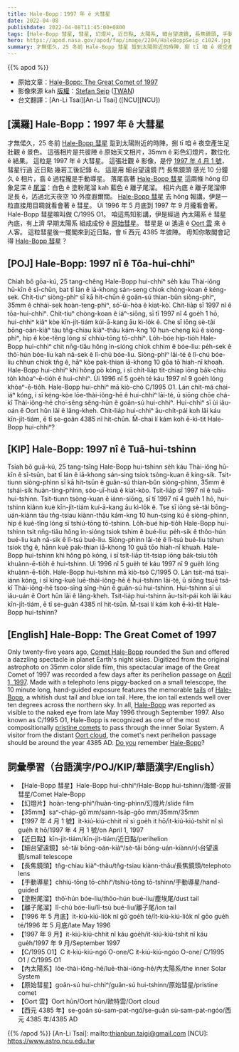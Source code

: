 ```yaml
---
title: Hale-Bopp：1997 年 ê 大彗星
date: 2022-04-08
publishdate: 2022-04-08T11:45:00+0800
tags: [Hale-Bopp 彗星, 彗星, 幻燈片, 近日點, 太陽系, 細台望遠鏡, 長焦鏡頭, 手動導星, 離子尾溜, 塗粉尾溜, 內太陽系, 原始彗星, Oort 雲]
hero: https://apod.nasa.gov/apod/fap/image/2204/HaleBoppSeip_c1024.jpg
summary: 才無偌久，25 冬前 Hale-Bopp 彗星 踅到太陽附近的時陣，捌 tī 咱 ê 夜空產生足壯觀 ê 景色。
---
```


{{% apod %}}

- 原始文章：[Hale-Bopp: The Great Comet of 1997](https://apod.nasa.gov/apod/ap220408.html)
- 影像來源 kah [版權][copyright]：[Stefan Seip](http://www.astromeeting.de/) ([TWAN](https://twanight.org/profile/stefan-seip/))
- 台文翻譯：[An-Li Tsai][An-Li Tsai] ([NCU][NCU])

## [漢羅] Hale-Bopp：1997 年 ê 大彗星
才無偌久，25 冬前 [Hale-Bopp 彗星][Comet Hale-Bopp] 踅到太陽附近的時陣，捌 tī 咱 ê 夜空產生足壯觀 ê 景色。
這張相片是共彼陣 ê 原始天文相片，35mm ê 彩色幻燈片，數位化 ê 結果。
這粒是 1997 年 ê 大彗星。
這張壯觀 ê 影像，是佇 [1997 年 4 月 1 號][April 1, 1997]，彗星行過 近日點 幾若工後記錄 ê。
這是用 細台望遠鏡 鬥 長焦鏡頭 感光 10 分鐘久 ê 相片，翕 ê 過程攏是手動導星。
落尾翕著 [Hale-Bopp 彗星][Hale-Bopp 1] 這兩條 hŏng 印象足深 ê [尾溜][tails]：白色 ê 塗粉尾溜 kah 藍色 ê 離子尾溜。
相片內底 ê 離子尾溜伸足長 ê，迒過北天夜空 10 外度遐爾闊。
[Hale-Bopp 彗星][Hale-Bopp 2] 去 hŏng 報講，伊是一粒直接用目睭就看會著 ê 彗星。
Ùi 1996 年 5 月底到 1997 年 9 月攏看會著。
Hale-Bopp 彗星嘛叫做 C/1995 O1。
咱這馬知影講，伊是經過 內太陽系 ê 彗星 內底，有上濟 早期太陽系 組成成份 ê [原始彗星][pristine comets]。
彗星是 ùi 遙遠 ê [Oort 雲][Oort cloud] 來 ê 人客。
這粒彗星後一擺閣來到近日點，會 tī 西元 4385 年彼陣。
毋知你敢閣會記得 [Hale-Bopp 彗星][Hale-Bopp 3]？

## [POJ] Hale-Bopp: 1997 nî ê Tōa-hui-chhiⁿ
Chiah bô gōa-kú, 25 tang-chêng Hale-Bopp hui-chhiⁿ se̍h káu Thài-iông hū-kīn ê sî-chūn, bat tī lán ê iā-khong sán-seng chiok chòng-koan ê kéng-sek.
Chit-tiuⁿ siòng-phìⁿ sī kā hit-chūn ê goân-sú thian-bûn siòng-phìⁿ, 35mm ê chhái-sek hoàn-teng-phìⁿ, só͘-ūi-hòa ê kiat-kò͘.
Chit-lia̍p sī 1997 nî ê tōa-hui-chhiⁿ.
Chit-tiuⁿ chòng-koan ê iáⁿ-siōng, sī tī 1997 nî 4 goe̍h 1 hō, hui-chhiⁿ kiâⁿ kòe kīn-ji̍t-tiám kúi-ā-kang āu kì-lo̍k ê.
Che sī iōng sè-tâi bōng-oán-kiàⁿ tàu tn̂g-chiau kiàⁿ-thâu kám-kng 10 hun-cheng kú ê siòng-phìⁿ, hip ê kòe-têng lóng sī chhiú-tōng tō-chhiⁿ.
Lo̍h-bóe hip-tio̍h Hale-Bopp hui-chhiⁿ chit nn̄g-tiâu hŏng ìn-sióng chiok chhim ê bóe-liu: pe̍h-sek ê thô͘-hún bóe-liu kah nâ-sek ê lî-chú bóe-liu.
Siòng-phìⁿ lāi-té ê lî-chú bóe-liu chhun chiok tn̂g ê, hāⁿ kòe pak-thian iā-khong 10 gōa tō͘ hiah-nī khoah.
Hale-Bopp hui-chhiⁿ khì hŏng pò kóng, i sī chi̍t-lia̍p ti̍t-chiap iōng ba̍k-chiu to̍h khòaⁿ-ē-tio̍h ê hui-chhiⁿ.
Ùi 1996 nî 5 goe̍h té káu 1997 nî 9 goe̍h lóng khòaⁿ-ē-tio̍h.
Hale-Bopp hui-chhiⁿ mā kiò-chò C/1995 O1.
Lán chit-má chai-iáⁿ kóng, i sī kéng-kòe lōe-thài-iông-hē ê hui-chhiⁿ lāi-té, ū siōng chōe chá-kî Thài-iông-hē cho͘-sêng sêng-hūn ê goân-sú hui-chhiⁿ.
Hui-chhiⁿ sī ùi iâu-oán ê Oort hûn lâi ê lâng-kheh.
Chit-lia̍p hui-chhiⁿ āu-chi̍t-pái koh lâi káu kīn-ji̍t-tiám, ē tī se-goân 4385 nî hit-chūn.
M̄-chai lí kám koh ē-kì-tit Hale-Bopp hui-chhiⁿ?

## [KIP] Hale-Bopp: 1997 nî ê Tuā-hui-tshinn
Tsiah bô guā-kú, 25 tang-tsîng Hale-Bopp hui-tshinn se̍h káu Thài-iông hū-kīn ê sî-tsūn, bat tī lán ê iā-khong sán-sing tsiok tsòng-kuan ê kíng-sik.
Tsit-tiunn siòng-phìnn sī kā hit-tsūn ê guân-sú thian-bûn siòng-phìnn, 35mm ê tshái-sik huàn-ting-phìnn, sóo-uī-huà ê kiat-kòo.
Tsit-lia̍p sī 1997 nî ê tuā-hui-tshinn.
Tsit-tiunn tsòng-kuan ê iánn-siōng, sī tī 1997 nî 4 gue̍h 1 hō, hui-tshinn kiânn kuè kīn-ji̍t-tiám kuí-ā-kang āu kì-lo̍k ê.
Tse sī iōng sè-tâi bōng-uán-kiànn tàu tn̂g-tsiau kiànn-thâu kám-kng 10 hun-tsing kú ê siòng-phìnn, hip ê kuè-tîng lóng sī tshiú-tōng tō-tshinn.
Lo̍h-bué hip-tio̍h Hale-Bopp hui-tshinn tsit nn̄g-tiâu hŏng ìn-sióng tsiok tshim ê bué-liu: pe̍h-sik ê thôo-hún bué-liu kah nâ-sik ê lî-tsú bué-liu.
Siòng-phìnn lāi-té ê lî-tsú bué-liu tshun tsiok tn̂g ê, hānn kuè pak-thian iā-khong 10 guā tōo hiah-nī khuah.
Hale-Bopp hui-tshinn khì hŏng pò kóng, i sī tsi̍t-lia̍p ti̍t-tsiap iōng ba̍k-tsiu to̍h khuànn-ē-tio̍h ê hui-tshinn.
Uì 1996 nî 5 gue̍h té káu 1997 nî 9 gue̍h lóng khuànn-ē-tio̍h.
Hale-Bopp hui-tshinn mā kiò-tsò C/1995 O.
Lán tsit-má tsai-iánn kóng, i sī kíng-kuè luē-thài-iông-hē ê hui-tshinn lāi-té, ū siōng tsuē tsá-kî Thài-iông-hē tsoo-sîng sîng-hūn ê guân-sú hui-tshinn.
Hui-tshinn sī uì iâu-uán ê Oort hûn lâi ê lâng-kheh.
Tsit-lia̍p hui-tshinn āu-tsi̍t-pái koh lâi káu kīn-ji̍t-tiám, ē tī se-guân 4385 nî hit-tsūn.
M̄-tsai lí kám koh ē-kì-tit Hale-Bopp hui-tshinn?

## [English] Hale-Bopp: The Great Comet of 1997

Only twenty-five years ago, [Comet Hale-Bopp][Comet Hale-Bopp] rounded the Sun and offered a dazzling spectacle in planet Earth's night skies.
Digitized from the original astrophoto on 35mm color slide film, this spectacular image of the Great Comet of 1997 was recorded a few days after its perihelion passage on [April 1, 1997][April 1, 1997].
Made with a telephoto lens piggy-backed on a small telescope, the 10 minute long, hand-guided exposure features the memorable [tails][tails] of [Hale-Bopp][Hale-Bopp 1], a whitish dust tail and blue ion tail.
Here, the ion tail extends well over ten degrees across the northern sky.
In all, [Hale-Bopp][Hale-Bopp 2] was reported as visible to the naked eye from late May 1996 through September 1997.
Also known as C/1995 O1, Hale-Bopp is recognized as one of the most compositionally [pristine comets][pristine comets] to pass through the inner Solar System.
A visitor from the distant [Oort cloud][Oort cloud], the comet's next perihelion passage should be around the year 4385 AD.
[Do you][Do you] remember [Hale-Bopp][Hale-Bopp 3]?

## 詞彙學習（台語漢字/POJ/KIP/華語漢字/English）
- 【Hale-Bopp 彗星】Hale-Bopp hui-chhiⁿ/Hale-Bopp hui-tshinn/海爾-波普彗星/Comet Hale-Bopp
- 【幻燈片】hoàn-teng-phìⁿ/huàn-ting-phìnn/幻燈片/slide film
- 【35mm】saⁿ-cha̍p-gō͘ mm/sann-tsa̍p-gōo mm/35mm/35mm
- 【1997 年 4 月 1 號】i̍t-kiú-kiú-chhit nî sì goe̍h it hō/i̍t-kiú-kiú-tshit nî sì gue̍h it hō/1997 年 4 月 1 號/on April 1, 1997
- 【近日點】kīn-ji̍t-tiám/kīn-ji̍t-tiám/近日點/perihelion
- 【細台望遠鏡】sè-tâi bōng-oán-kiàⁿ/sè-tâi bōng-uán-kiànn/小台望遠鏡/small telescope
- 【長焦鏡頭】tn̂g-chiau kiàⁿ-thâu/tn̂g-tsiau kiànn-thâu/長焦鏡頭/telephoto lens
- 【手動導星】chhiú-tōng tō-chhiⁿ/tshiú-tōng tō-tshinn/手動導星/hand-guided
- 【塗粉尾溜】thô͘-hún bóe-liu/thôo-hún bué-liu/塵埃尾/dust tail
- 【離子尾溜】lî-chú bóe-liu/lî-tsú bué-liu/離子尾/ion tail
- 【1996 年 5 月底】i̍t-kiú-kiú-lio̍k nî gō͘ goe̍h té/i̍t-kiú-kiú-lio̍k nî gōo gue̍h té/1996 年 5 月底/late May 1996
- 【1997 年 9 月】it-kiú-kiú-chhit nî káu goe̍h/it-kiú-kiú-tshit nî káu gue̍h/1997 年 9 月/September 1997
- 【C/1995 O1】C it-kiú-kiú-ngó͘ O-one/C it-kiú-kiú-ngóo O-one/ C/1995 O1 / C/1995 O1
- 【內太陽系】lōe-thài-iông-hē/luē-thài-iông-hē/內太陽系/the inner Solar System
- 【原始彗星】goân-sú hui-chhiⁿ/guân-sú hui-tshinn/原始彗星/pristine comet
- 【Oort 雲】Oort hûn/Oort hûn/歐特雲/Oort cloud
- 【西元 4385 年】se-goân sù-sam-pat-ngó͘/se-guân sù-sam-pat-ngóo/西元 4385 年/4385 AD


{{% /apod %}}
[An-Li Tsai]: mailto:thianbun.taigi@gmail.com
[NCU]: https://www.astro.ncu.edu.tw

[copyright]: https://apod.nasa.gov/apod/fap/lib/about_apod.html#srapply

[Comet Hale-Bopp]:https://en.wikipedia.org/wiki/Comet_Hale%E2%80%93Bopp
[April 1, 1997]:https://earthsky.org/space/this-date-in-science-comet-hale-bopp/
[tails]:http://www2.ess.ucla.edu/~jewitt/tail.html
[Hale-Bopp 1]:https://apod.nasa.gov/apod/ap700320.html
[Hale-Bopp 2]:https://apod.nasa.gov/apod/ap970328.html
[pristine comets]:https://www.eso.org/public/news/eso2106/
[Oort cloud]:https://solarsystem.nasa.gov/solar-system/oort-cloud/overview/
[Do you]:https://apod.nasa.gov/apod/ap070331.html
[Hale-Bopp 3]:https://apod.nasa.gov/apod/ap950820.html
